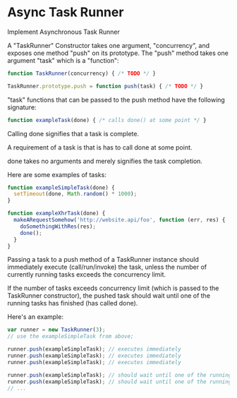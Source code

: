# Async Task Runner

Implement Asynchronous Task Runner

A "TaskRunner" Constructor takes one argument, "concurrency", and exposes one method "push" on its prototype. The "push" method takes one argument "task" which is a "function":
```js
function TaskRunner(concurrency) { /* TODO */ }

TaskRunner.prototype.push = function push(task) { /* TODO */ }
```

"task" functions that can be passed to the push method have the following signature:

```js
function exampleTask(done) { /* calls done() at some point */ }
```

Calling done signifies that a task is complete.

A requirement of a task is that is has to call done at some point.

done takes no arguments and merely signifies the task completion.

Here are some examples of tasks:

```js
function exampleSimpleTask(done) {
  setTimeout(done, Math.random() * 1000);
}

function exampleXhrTask(done) {
  makeARequestSomehow('http://website.api/foo', function (err, res) {
    doSomethingWithRes(res);
    done();
  }
}
```

Passing a task to a push method of a TaskRunner instance should immediately execute (call/run/invoke) the task, unless the number of currently running tasks exceeds the concurrency limit.

If the number of tasks exceeds concurrency limit (which is passed to the TaskRunner constructor), the pushed task should wait until one of the running tasks has finished (has called done).

Here's an example:

```js
var runner = new TaskRunner(3);
// use the exampleSimpleTask from above;

runner.push(exampleSimpleTask); // executes immediately
runner.push(exampleSimpleTask); // executes immediately
runner.push(exampleSimpleTask); // executes immediately

runner.push(exampleSimpleTask); // should wait until one of the running tasks completes
runner.push(exampleSimpleTask); // should wait until one of the running tasks completes
// ...
```
